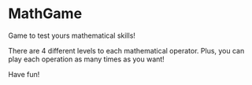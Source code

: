 # MathGame
Game to test yours mathematical skills! 

There are 4 different levels to each mathematical operator. 
Plus, you can play each operation as many times as you want! 

Have fun! 
